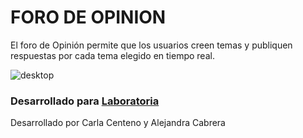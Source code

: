 # FORO DE OPINION

El foro de Opinión permite que los usuarios creen temas y  publiquen respuestas por cada tema elegido en tiempo real.


![desktop](https://user-images.githubusercontent.com/32285482/36462845-eec9ac66-1693-11e8-88a0-5f45ca1c6015.png)

### Desarrollado para [Laboratoria](http://laboratoria.la) 


Desarrollado por Carla Centeno y Alejandra Cabrera